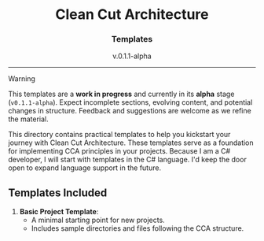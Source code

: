 <h1 align="center">Clean Cut Architecture</h1>
<h3 align="center">Templates</h3>
<p align="center">v.0.1.1-alpha</p>

---

> [!WARNING]
> This templates are a **work in progress** and currently in its **alpha** stage (`v0.1.1-alpha`). Expect incomplete sections, evolving content, and potential changes in structure. Feedback and suggestions are welcome as we refine the material.

This directory contains practical templates to help you kickstart your journey with Clean Cut Architecture. These templates serve as a foundation for implementing CCA principles in your projects. Because I am a C# developer, I will start with templates in the C# language. I'd keep the door open to expand language support in the future.

## Templates Included

1. **Basic Project Template**:
   - A minimal starting point for new projects.
   - Includes sample directories and files following the CCA structure.
